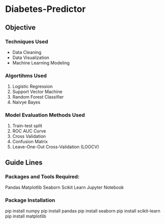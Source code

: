 # Diabetes-Predictor
## Objective

### Techniques Used

- Data Cleaning
- Data Visualization
- Machine Learning Modeling

### Algortihms Used

1. Logistic Regression
2. Support Vector Machine
3. Random Forest Classifier 
4. Naivye Bayes

### Model Evaluation Methods Used

1. Train-test split
2. ROC AUC Curve
3. Cross Validation
4. Confusion Matrix
5. Leave-One-Out Cross-Validation (LOOCV)

## Guide Lines 

### Packages and Tools Required:

Pandas 
Matplotlib
Seaborn
Scikit Learn
Jupyter Notebook

### Package Installation

pip install numpy
pip install pandas
pip install seaborn
pip install scikit-learn
pip install matplotlib
